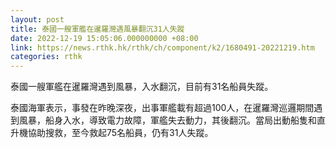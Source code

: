 ```yaml
---
layout: post
title: 泰國一艘軍艦在暹羅灣遇風暴翻沉31人失蹤
date: 2022-12-19 15:05:06.000000000 +08:00
link: https://news.rthk.hk/rthk/ch/component/k2/1680491-20221219.htm
categories: rthk
---
```


泰國一艘軍艦在暹羅灣遇到風暴，入水翻沉，目前有31名船員失蹤。

泰國海軍表示，事發在昨晚深夜，出事軍艦載有超過100人，在暹羅灣巡邏期間遇到風暴，船身入水，導致電力故障，軍艦失去動力，其後翻沉。當局出動船隻和直升機協助搜救，至今救起75名船員，仍有31人失蹤。
